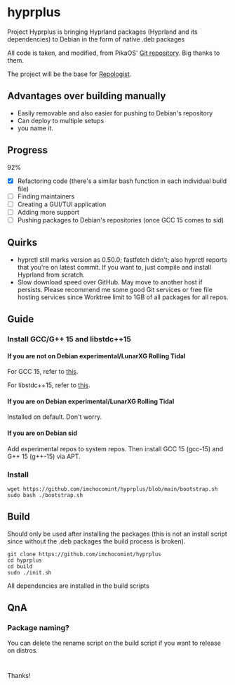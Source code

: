 # hyprplus
Project Hyprplus is bringing Hyprland packages (Hyprland and its dependencies) to Debian in the form of native .deb packages

All code is taken, and modified, from PikaOS' [Git repository](https://git.pika-os.com/explore/repos). Big thanks to them.

The project will be the base for [Repologist](https://worktree.ca/meowniverse/repologist).

## Advantages over building manually
- Easily removable and also easier for pushing to Debian's repository
- Can deploy to multiple setups
- you name it.

## Progress
92%
- [x] Refactoring code (there's a similar bash function in each individual build file)
- [ ] Finding maintainers
- [ ] Creating a GUI/TUI application
- [ ] Adding more support
- [ ] Pushing packages to Debian's repositories (once GCC 15 comes to sid)

## Quirks
- hyprctl still marks version as 0.50.0; fastfetch didn't; also hyprctl reports that you're on latest commit. If you want to, just compile and install Hyprland from scratch.
- Slow download speed over GitHub. May move to another host if persists. Please recommend me some good Git services or free file hosting services since Worktree limit to 1GB of all packages for all repos.

## Guide
### Install GCC/G++ 15 and libstdc++15
#### If you are not on Debian experimental/LunarXG Rolling Tidal
For GCC 15, refer to [this](https://github.com/imchocomint/Hyprbian#install-gcc-15-not-applicable-to-experimental).

For libstdc++15, refer to [this](https://github.com/imchocomint/Hyprbian#install-libstdc15).

#### If you are on Debian experimental/LunarXG Rolling Tidal
Installed on default. Don't worry.

#### If you are on Debian sid
Add experimental repos to system repos. Then install GCC 15 (gcc-15) and G++ 15 (g++-15) via APT.

### Install
```
wget https://github.com/imchocomint/hyprplus/blob/main/bootstrap.sh
sudo bash ./bootstrap.sh
```

## Build
Should only be used after installing the packages (this is not an install script since without the .deb packages the build process is broken).
```
git clone https://github.com/imchocomint/hyprplus
cd hyprplus
cd build
sudo ./init.sh
```
All dependencies are installed in the build scripts

## QnA
### Package naming?
You can delete the rename script on the build script if you want to release on distros.

#
Thanks!
